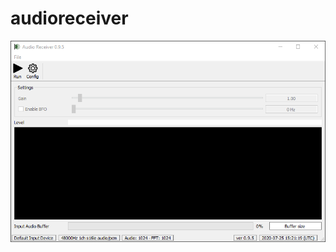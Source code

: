 # audioreceiver

![Audio Receiver](https://raw.githubusercontent.com/sardylan/audioreceiver/master/doc/img/audioreceiver-win.png)
